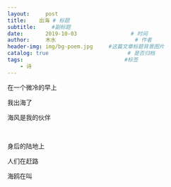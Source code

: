 ```yaml
---
layout:     post                       
title:    出海 # 标题
subtitle:     #副标题
date:       2019-10-03                 # 时间
author:     木水                         # 作者
header-img: img/bg-poem.jpg     #这篇文章标题背景图片
catalog: true                         # 是否归档
tags:                                #标签
    - 诗
---
```

在一个微冷的早上

我出海了

海风是我的伙伴

&emsp;

身后的陆地上

人们在赶路

海鸥在叫



